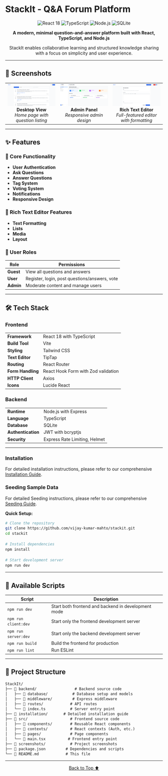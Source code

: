 # StackIt - Q&A Forum Platform

<div align="center">
  <img src="https://img.shields.io/badge/React-18-61DAFB?style=for-the-badge&logo=react&logoColor=white" alt="React 18"/>
  <img src="https://img.shields.io/badge/TypeScript-5.0-3178C6?style=for-the-badge&logo=typescript&logoColor=white" alt="TypeScript"/>
  <img src="https://img.shields.io/badge/Node.js-18+-339933?style=for-the-badge&logo=node.js&logoColor=white" alt="Node.js"/>
  <img src="https://img.shields.io/badge/SQLite-3-003B57?style=for-the-badge&logo=sqlite&logoColor=white" alt="SQLite"/>

</div>

<p align="center">
  <strong>A modern, minimal question-and-answer platform built with React, TypeScript, and Node.js</strong>
</p>

<p align="center">
  StackIt enables collaborative learning and structured knowledge sharing with a focus on simplicity and user experience.
</p>

---

## 📸 Screenshots

<div align="center">
  <table>
    <tr>
      <td align="center" width="33%">
        <img src="images/HomePage.png" alt="Desktop Home Page" width="250"/>
        <br/>
        <strong>Desktop View</strong>
        <br/>
        <em>Home page with question listing</em>
      </td>
      <td align="center" width="33%">
        <img src="images/AdminPanel.png" alt="Mobile View" width="250"/>
        <br/>
        <strong>Admin Panel</strong>
        <br/>
        <em>Responsive admin design</em>
      </td>
      <td align="center" width="33%">
        <img src="images/TextEditor.png" alt="Rich Text Editor" width="250"/>
        <br/>
        <strong>Rich Text Editor</strong>
        <br/>
        <em>Full-featured editor with formatting</em>
      </td>
    </tr>
  </table>
</div>

---

## ✨ Features

### 🔐 Core Functionality
- **User Authentication**
- **Ask Questions**
- **Answer Questions**
- **Tag System**
- **Voting System**
- **Notifications**
- **Responsive Design**

### 📝 Rich Text Editor Features
- **Text Formatting**
- **Lists**
- **Media**
- **Layout**

### 👥 User Roles
| Role | Permissions |
|------|-------------|
| **Guest** | View all questions and answers |
| **User** | Register, login, post questions/answers, vote |
| **Admin** | Moderate content and manage users |

---

## 🛠️ Tech Stack

### Frontend
<table>
  <tr>
    <td><strong>Framework</strong></td>
    <td>React 18 with TypeScript</td>
  </tr>
  <tr>
    <td><strong>Build Tool</strong></td>
    <td>Vite</td>
  </tr>
  <tr>
    <td><strong>Styling</strong></td>
    <td>Tailwind CSS</td>
  </tr>
  <tr>
    <td><strong>Text Editor</strong></td>
    <td>TipTap</td>
  </tr>
  <tr>
    <td><strong>Routing</strong></td>
    <td>React Router</td>
  </tr>
  <tr>
    <td><strong>Form Handling</strong></td>
    <td>React Hook Form with Zod validation</td>
  </tr>
  <tr>
    <td><strong>HTTP Client</strong></td>
    <td>Axios</td>
  </tr>
  <tr>
    <td><strong>Icons</strong></td>
    <td>Lucide React</td>
  </tr>
</table>

### Backend
<table>
  <tr>
    <td><strong>Runtime</strong></td>
    <td>Node.js with Express</td>
  </tr>
  <tr>
    <td><strong>Language</strong></td>
    <td>TypeScript</td>
  </tr>
  <tr>
    <td><strong>Database</strong></td>
    <td>SQLite</td>
  </tr>
  <tr>
    <td><strong>Authentication</strong></td>
    <td>JWT with bcryptjs</td>
  </tr>
  <tr>
    <td><strong>Security</strong></td>
    <td>Express Rate Limiting, Helmet</td>
  </tr>
</table>

---


### Installation

For detailed installation instructions, please refer to our comprehensive [Installation Guide](./installation/INSTALL.md).

### Seeding Sample Data

For detailed Seeding instructions, please refer to our comprehensive [Seeding Guide](./script/SCRIPT.md).

**Quick Setup:**
```bash
# Clone the repository
git clone https://github.com/vijay-kumar-mahto/stackit.git
cd stackit

# Install dependencies
npm install

# Start development server
npm run dev
```

---

## 📜 Available Scripts

| Script | Description |
|--------|-------------|
| `npm run dev` | Start both frontend and backend in development mode |
| `npm run client:dev` | Start only the frontend development server |
| `npm run server:dev` | Start only the backend development server |
| `npm run build` | Build the frontend for production |
| `npm run lint` | Run ESLint |

---

## 📁 Project Structure

```
StackIt/
├── 📁 backend/                 # Backend source code
│   ├── 📁 database/           # Database setup and models
│   ├── 📁 middleware/         # Express middleware
│   ├── 📁 routes/            # API routes
│   └── 📄 index.ts           # Server entry point
├── 📁 installation/       # Detailed installation guide
├── 📁 src/                   # Frontend source code
│   ├── 📁 components/        # Reusable React components
│   ├── 📁 contexts/          # React contexts (Auth, etc.)
│   ├── 📁 pages/             # Page components
│   └── 📄 main.tsx          # Frontend entry point
├── 📁 screenshots/           # Project screenshots
├── 📄 package.json         # Dependencies and scripts
└── 📄 README.md            # This file
```

---

<div align="center">
  <p>
    <a href="#top">Back to Top ⬆️</a>
  </p>
</div>